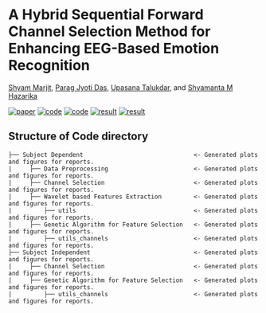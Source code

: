 # A Hybrid Sequential Forward Channel Selection Method for Enhancing EEG-Based Emotion Recognition

[Shyam Marjit](shyammarjit.github.io), [Parag Jyoti Das](https://www.linkedin.com/in/paragjdas/), [Upasana Talukdar](https://www.iiitg.ac.in/faculty/upasana/), and [Shyamanta M Hazarika](https://www.iitg.ac.in/s.m.hazarika/)

[![paper](https://img.shields.io/badge/IEEE-Paper-<COLOR>.svg)](https://ieeexplore.ieee.org/abstract/document/9588702)
[![code](https://img.shields.io/badge/code-80:20-orange)](https://github.com/shyammarjit/EEG-Emotion-Recognition/blob/IRIA-2021/%5BS01%5D%20%5BGA-MLP%5D%20%5B80-20%5D.ipynb)
[![code](https://img.shields.io/badge/code-10--fold-orange)](https://github.com/shyammarjit/EEG-Emotion-Recognition/blob/IRIA-2021/%5BS01%5D%20%5BGA-MLP%5D%20%5B10-fold%5D.ipynb)
[![result](https://img.shields.io/badge/result-80:20-blue)](https://github.com/shyammarjit/EEG-Emotion-Recognition/blob/IRIA-2021/80-20%20GA-MLP%20results.md)
[![result](https://img.shields.io/badge/result-10--fold-blue)](https://github.com/shyammarjit/EEG-Emotion-Recognition/blob/IRIA-2021/10-fold%20GA-MLP%20results.md)



## Structure of Code directory

```
├── Subject Dependent                               <- Generated plots and figures for reports.
|     ├── Data Preprocessing                        <- Generated plots and figures for reports.
|     ├── Channel Selection                         <- Generated plots and figures for reports.
|     ├── Wavelet based Features Extraction         <- Generated plots and figures for reports.
|         ├── utils                                 <- Generated plots and figures for reports.
|     ├── Genetic Algorithm for Feature Selection   <- Generated plots and figures for reports.
|         ├── utils_channels                        <- Generated plots and figures for reports.
├── Subject Independent                             <- Generated plots and figures for reports.
|     ├── Channel Selection                         <- Generated plots and figures for reports.
|     ├── Genetic Algorithm for Feature Selection   <- Generated plots and figures for reports.
|         ├── utils_channels                        <- Generated plots and figures for reports.
```
